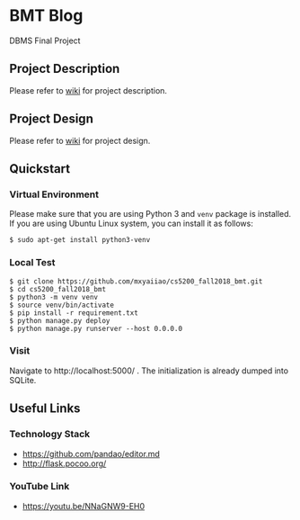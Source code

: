 # BMT Blog
DBMS Final Project

## Project Description
Please refer to [wiki][description] for project description.

## Project Design
Please refer to [wiki][design] for project design.

## Quickstart
### Virtual Environment
Please make sure that you are using Python 3 and `venv` package is installed. 
If you are using Ubuntu Linux system, you can install it as follows:
```
$ sudo apt-get install python3-venv
```
### Local Test
```
$ git clone https://github.com/mxyaiiao/cs5200_fall2018_bmt.git
$ cd cs5200_fall2018_bmt
$ python3 -m venv venv
$ source venv/bin/activate
$ pip install -r requirement.txt
$ python manage.py deploy
$ python manage.py runserver --host 0.0.0.0
```
### Visit
Navigate to http://localhost:5000/ . The initialization is already dumped into SQLite.

## Useful Links
### Technology Stack
* https://github.com/pandao/editor.md
* http://flask.pocoo.org/
### YouTube Link
* https://youtu.be/NNaGNW9-EH0

[description]: https://github.com/mxyaiiao/cs5200_fall2018_bmt/wiki/Project
[design]: https://github.com/mxyaiiao/cs5200_fall2018_bmt/wiki/Design


